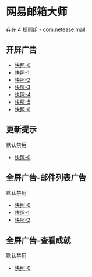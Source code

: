# 网易邮箱大师

存在 4 规则组 - [com.netease.mail](/src/apps/com.netease.mail.ts)

## 开屏广告

- [快照-0](https://i.gkd.li/import/12893573)
- [快照-1](https://i.gkd.li/import/12923776)
- [快照-2](https://i.gkd.li/import/13195662)
- [快照-3](https://i.gkd.li/import/12818335)
- [快照-4](https://i.gkd.li/import/13206298)
- [快照-5](https://i.gkd.li/import/13207736)
- [快照-6](https://i.gkd.li/import/12999739)

## 更新提示

默认禁用

- [快照-0](https://i.gkd.li/import/12664070)

## 全屏广告-邮件列表广告

默认禁用

- [快照-0](https://i.gkd.li/import/12664070)
- [快照-1](https://i.gkd.li/import/12999833)
- [快照-2](https://i.gkd.li/import/12999841)

## 全屏广告-查看成就

默认禁用

- [快照-0](https://i.gkd.li/import/13876817)
